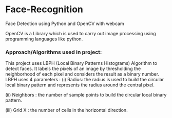 # Face-Recognition

Face Detection using Python and OpenCV with webcam

OpenCV is a Library which is used to carry out image processing using programming languages like python. 

### Approach/Algorithms used in project:

This project uses LBPH (Local Binary Patterns Histograms) Algorithm to detect faces. It labels the pixels of an image by thresholding the neighborhood of each pixel and considers the result as a binary number.
LBPH uses 4 parameters :
(i) Radius: the radius is used to build the circular local binary pattern and represents the radius around the
central pixel.

(ii) Neighbors : the number of sample points to build the circular local binary pattern.

(iii) Grid X : the number of cells in the horizontal direction.



